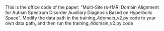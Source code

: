This is the office code of the paper: "Multi-Site rs-fMRI Domain Alignment for Autism Spectrum Disorder Auxiliary Diagnosis Based on Hyperbolic Space".
Modify the data path in the training_4domain_v2.py code to your own data path, and then run the training_4domain_v2.py code
